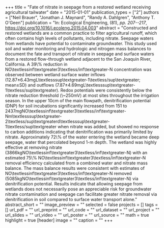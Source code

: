 +++
title = "Fate of nitrate in seepage from a restored wetland receiving agricultural tailwater"
date = "2015-01-01"
publication_types = ["2"]
authors = ["Neil Brauer", "Jonathan J. Maynard", "Randy A. Dahlgren", "Anthony T. O'Geen"]
publication = "In: Ecological Engineering, (81), _pp. 207--217_, https://doi.org/10.1016/j.ecoleng.2015.04.003"
abstract = "Constructed and restored wetlands are a common practice to filter agricultural runoff, which often contains high levels of pollutants, including nitrate. Seepage waters from wetlands have potential to contaminate groundwater. This study used soil and water monitoring and hydrologic and nitrogen mass balances to document the fate and transport of nitrate in seepage and surface waters from a restored flow-through wetland adjacent to the San Joaquin River, California. A 39\\% reduction in NO\\textlessinf\\textgreater3\\textless/inf\\textgreater-N concentration was observed between wetland surface water inflows (12.87±6.43mgL\\textlesssup\\textgreater-1\\textless/sup\\textgreater; mean±SD) and outflows (7.87±4.69mgL\\textlesssup\\textgreater-1\\textless/sup\\textgreater). Redox potentials were consistently below the nitrate reduction threshold (\\~250mV) at most sites throughout the irrigation season. In the upper 10cm of the main flowpath, denitrification potential (DNP) for soil incubations significantly increased from 151 to 2437mgNO\\textlessinf\\textgreater3\\textless/inf\\textgreater-Nm\\textlesssup\\textgreater-2\\textless/sup\\textgreaterd\\textlesssup\\textgreater-1\\textless/sup\\textgreater when nitrate was added, but showed no response to carbon additions indicating that denitrification was primarily limited by nitrate. Approximately 72\\% of the water entering the wetland became deep seepage, water that percolated beyond 1-m depth. The wetland was highly effective at removing nitrate (3866kgNO\\textlessinf\\textgreater3\\textless/inf\\textgreater-N) with an estimated 75\\% NO\\textlessinf\\textgreater3\\textless/inf\\textgreater-N removal efficiency calculated from a combined water and nitrate mass balance. The mass balance results were consistent with estimates of NO\\textlessinf\\textgreater3\\textless/inf\\textgreater-N removed (5085kgNO\\textlessinf\\textgreater3\\textless/inf\\textgreater-N) via denitrification potential. Results indicate that allowing seepage from wetlands does not necessarily pose an appreciable risk for groundwater nitrate contamination and seepage can facilitate greater nitrate removal via denitrification in soil compared to surface water transport alone."
abstract_short = ""
image_preview = ""
selected = false
projects = []
tags = []
url_pdf = ""
url_preprint = ""
url_code = ""
url_dataset = ""
url_project = ""
url_slides = ""
url_video = ""
url_poster = ""
url_source = ""
math = true
highlight = true
[header]
image = ""
caption = ""
+++
